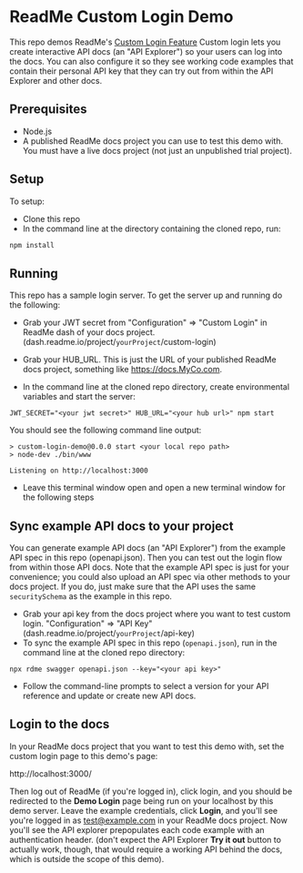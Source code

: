 # ReadMe Custom Login Demo

This repo demos ReadMe's [Custom Login Feature](https://docs.readme.com/guides/docs/custom-login-with-readme) 
Custom login lets you create interactive API docs (an "API Explorer") so your users can log into the docs.
 You can also configure it so they see working code examples that contain their personal API key that they can try out from within the API  Explorer and other docs.   
 
 
## Prerequisites
- Node.js
- A published ReadMe docs project you can use to test this demo with. You must have a live docs project (not just an unpublished trial project). 

## Setup
To setup:

- Clone this repo
- In the command line at the directory containing the cloned repo, run:

```sh
npm install
```

## Running
This repo has a sample login server. To get the server up and running do the following:

- Grab your JWT secret from "Configuration" => "Custom Login" in ReadMe dash of your docs project. (dash.readme.io/project/`yourProject`/custom-login)

- Grab your HUB_URL. This is just the URL of your published ReadMe docs project, something like https://docs.MyCo.com.

- In the command line at the cloned repo directory, create environmental variables and start the server:
```
JWT_SECRET="<your jwt secret>" HUB_URL="<your hub url>" npm start
```

You should see the following command line output:
```
> custom-login-demo@0.0.0 start <your local repo path>
> node-dev ./bin/www

Listening on http://localhost:3000

```

- Leave this terminal window open and open a new terminal window for the following steps

## Sync example API docs to your project
You can generate example API docs (an "API Explorer") from the example API spec in this repo (openapi.json). Then you can test out the login flow from within those API docs. Note that the example API spec is just for your convenience; you could also upload an API spec via other methods to your docs project. If you do, just make sure that the API uses the same `securitySchema` as the example in this repo.  

- Grab your api key from the docs project where you want to test custom login. "Configuration" => "API Key" (dash.readme.io/project/`yourProject`/api-key)
- To sync the example API spec in this repo (`openapi.json`),  run in the command line at the cloned repo directory:

```
npx rdme swagger openapi.json --key="<your api key>"
```
- Follow the command-line prompts to select a version for your API reference and update or create new API docs.

## Login to the docs 

In your ReadMe docs project that you want to test this demo with, set the custom login page to this demo's page:

http://localhost:3000/ 

Then log out of ReadMe (if you're logged in), click login, and you should be redirected to the **Demo Login** page being run on your localhost by this demo server. Leave the example credentials, click **Login**, and you'll see you're logged in as test@example.com in your ReadMe docs project. Now you'll see the API explorer prepopulates each code example with an authentication header. (don't expect the API Explorer **Try it out** button to actually work, though, that would require a working API behind the docs, which is outside the scope of this demo). 





